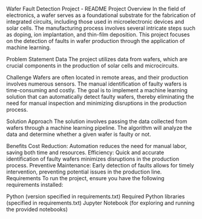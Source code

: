Wafer Fault Detection Project - README
Project Overview
In the field of electronics, a wafer serves as a foundational substrate for the fabrication of integrated circuits, including those used in microelectronic devices and solar cells. The manufacturing process involves several intricate steps such as doping, ion implantation, and thin-film deposition. This project focuses on the detection of faults in wafer production through the application of machine learning.

Problem Statement
Data
The project utilizes data from wafers, which are crucial components in the production of solar cells and microcircuits.

Challenge
Wafers are often located in remote areas, and their production involves numerous sensors. The manual identification of faulty wafers is time-consuming and costly. The goal is to implement a machine learning solution that can automatically detect faulty wafers, thereby eliminating the need for manual inspection and minimizing disruptions in the production process.

Solution
Approach
The solution involves passing the data collected from wafers through a machine learning pipeline. The algorithm will analyze the data and determine whether a given wafer is faulty or not.

Benefits
Cost Reduction: Automation reduces the need for manual labor, saving both time and resources.
Efficiency: Quick and accurate identification of faulty wafers minimizes disruptions in the production process.
Preventive Maintenance: Early detection of faults allows for timely intervention, preventing potential issues in the production line.
Requirements
To run the project, ensure you have the following requirements installed:

Python (version specified in requirements.txt)
Required Python libraries (specified in requirements.txt)
Jupyter Notebook (for exploring and running the provided notebooks)
